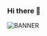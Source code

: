### Hi there 👋

![BANNER](https://i.pinimg.com/564x/3b/82/35/3b8235f3c2a4589619ee5a3d9b5a0f56.jpg)

<!--
**flynn1411/flynn1411** is a ✨ _special_ ✨ repository because its `README.md` (this file) appears on your GitHub profile.

Here are some ideas to get you started:

- 🔭 I’m currently working on ...
- 🌱 I’m currently learning ...
- 👯 I’m looking to collaborate on ...
- 🤔 I’m looking for help with ...
- 💬 Ask me about ...
- 📫 How to reach me: ...
- 😄 Pronouns: ...
- ⚡ Fun fact: ...
-->
